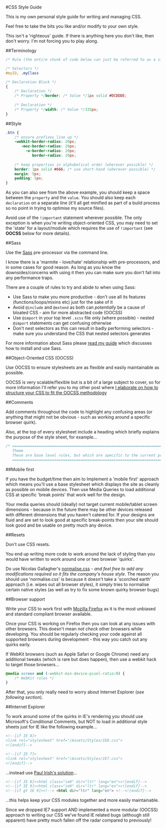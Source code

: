 #CSS Style Guide

This is my own personal style guide for writing and managing CSS. 

Feel free to take the bits you like and/or modify to your own style.

This isn't a 'righteous' guide. If there is anything here you don't like, then don't worry. I'm not forcing you to play along.

##Terminology

```css
/* Rule (the entire chunk of code below can just be referred to as a single 'rule') */

/* Selectors */
#myID, .myClass 

/* Declaration Block */
{
	/* Declaration */
	/* Property */border: /* Value */1px solid #DCDDDE;
	
	/* Declaration */
	/* Property */width: /* Value */335px;
}
```

##Style

```css
.btn {
    /* ensure prefixes line up */
	-webkit-border-radius: 20px;
       -moz-border-radius: 20px;
         -o-border-radius: 20px;
            border-radius: 20px;
	
	/* keep properties in alphabetical order (wherever possible) */
	border: 1px solid #666; /* use short-hand (wherever possible) */
	margin: 5px;
	padding: 5px;
}
```

As you can also see from the above example, you should keep a space between the `property` and the `value`. You should also keep each `declaration` on a separate line (it'll all get minified as part of a build process so no point in trying to optimise my source files).

Avoid use of the `!important` statement wherever possible. The only exception is when you're writing object-oriented CSS, you may need to set the 'state' for a layout/module which requires the use of `!important` (see **OOCSS** below for more details).

##Sass

Use the [Sass](http://sass-lang.com/) pre-processor via the command line.

I know there is a 'marmite - love/hate' relationship with pre-processors, and in some cases for good reason. As long as you know the downsides/concerns with using it then you can make sure you don't fall into any performance traps.

There are a couple of rules to try and abide to when using Sass:

* Use Sass to make you more productive - don't use all its features (functions/loops/mixins etc) just for the sake of it
* Avoid `@include` and `@extend` as both can _potentially_ be a cause of bloated CSS - aim for more abstracted code (OOCSS)
* Use `@import` in your top level `.scss` file only (where possible) - nested `@import` statements can get confusing otherwise
* Don't nest selectors as this can result in badly performing selectors - make sure you understand the CSS that nested selectors generates

For more information about Sass please [read my guide](https://github.com/Integralist/Blog-Posts/blob/master/Guide-to-using-SASS.md) which discusses how to install and use Sass.

##Object-Oriented CSS (OOCSS)

Use OOCSS to ensure stylesheets are as flexible and easily maintainable as possible.

OOCSS is very scalable/flexible but is a bit of a large subject to cover, so for more information I'll refer you to my other post where [I elaborate on how to structure your CSS to fit the OOCSS methodology](https://github.com/Integralist/Resume/blob/master/Object-Oriented-CSS.md)

##Comments

Add comments throughout the code to highlight any confusing areas (or anything that might not be obvious - such as working around a specific browser quirk).

Also, at the top of every stylesheet include a heading which briefly explains the purpose of the style sheet, for example…

```css
/* =============================================================================
   Theme
   These are base level rules, but which are specific to the current project
   ========================================================================== */
```

##Mobile first

If you have the budget/time then aim to Implement a 'mobile first' approach which means you'll use a base stylesheet which displays the site as cleanly as possible on mobile devices. Then use Media Queries to load additional CSS at specific 'break points' that work well for the design.

Your media queries should (ideally) not target current mobile/tablet screen dimensions - because in the future there may be other devices released with different dimensions that you haven't catered for. If your designs are fluid and are set to look good at specific break-points then your site should look good and be usable on pretty much any device.

##Resets

Don't use CSS resets. 

You end up writing more code to work around the lack of styling than you would have written to work around one or two browser 'quirks'.

Do use Nicolas Gallagher's [normalise.css](https://github.com/necolas/normalize.css) - *and feel free to add any modifications required so it fits the company's house style*. The reason you should use 'normalise.css' is because it doesn't take a 'scorched earth' approach (i.e. wipes out all browser styles), it simply tries to normalise certain native styles (as well as try to fix some known quirky browser bugs) 

##Browser support

Write your CSS to work first with [Mozilla Firefox](www.mozilla.org/en-US/firefox/) as it is the most unbiased and standard compliant browser available.

Once your CSS is working on Firefox then you can look at any issues with other browsers. This doesn't mean *not check* other browsers while developing. You should be regularly checking your code against all supported browsers during development - this way you catch out any quirks early.

If WebKit browsers (such as Apple Safari or Google Chrome) need any additional tweaks (which is rare but does happen), then use a webkit hack to target those browsers… 

```css
@media screen and (-webkit-min-device-pixel-ratio:0) {
    /* WebKit rules */
}
```

After that, you only really need to worry about Internet Explorer (*see following section*).

##Internet Explorer

To work around some of the quirks in IE's rendering you should use Microsoft's Conditional Comments, but NOT to load in additional style sheets just for IE like the following example...

```html
<!--[if IE 8]>
<link rel="stylesheet" href="/Assets/Styles/IE8.css">
<![endif]-->

<!--[if IE 7]>
<link rel="stylesheet" href="/Assets/Styles/IE7.css">
<![endif]-->
```

...instead use [Paul Irish's solution](http://paulirish.com/2008/conditional-stylesheets-vs-css-hacks-answer-neither/)…

```html
<!--[if IE 8]><html class="ie8" dir="ltr" lang="en"><![endif]-->
<!--[if IE 9]><html class="ie9" dir="ltr" lang="en"><![endif]-->
<!--[if gt IE 9]><!--> <html dir="ltr" lang="en"> <!--<![endif]-->
```

...this helps keep your CSS modules together and more easily maintainable.

Since we dropped IE7 support AND implemented a more modular (OOCSS) approach to writing our CSS we've found IE related bugs (although still apparent) have pretty much fallen off the radar compared to previously!